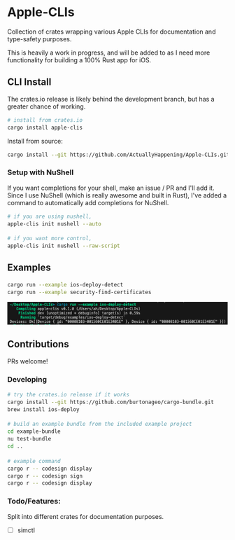 # Apple-CLIs
Collection of crates wrapping various Apple CLIs for documentation and type-safety purposes.

This is heavily a work in progress, and will be added to as I need more functionality for building a 100% Rust app for iOS.

## CLI Install
The crates.io release is likely behind the development branch, but has a greater chance of working.
```sh
# install from crates.io
cargo install apple-clis
```

Install from source:
```sh
cargo install --git https://github.com/ActuallyHappening/Apple-CLIs.git apple-clis
```

### Setup with NuShell
If you want completions for your shell, make an issue / PR and I'll add it.
Since I use NuShell (which is really awesome and built in Rust), I've added a command to automatically add completions for NuShell.
```zsh
# if you are using nushell,
apple-clis init nushell --auto

# if you want more control,
apple-clis init nushell --raw-script
```

## Examples
```sh
cargo run --example ios-deploy-detect
cargo run --example security-find-certificates
```

![Example `ios-deploy --detect`](docs/ios-deploy-detect.png)

## Contributions
PRs welcome!

### Developing
```sh
# try the crates.io release if it works
cargo install --git https://github.com/burtonageo/cargo-bundle.git
brew install ios-deploy

# build an example bundle from the included example project
cd example-bundle
nu test-bundle
cd ..

# example command
cargo r -- codesign display
cargo r -- codesign sign
cargo r -- codesign display
```

### Todo/Features:
Split into different crates for documentation purposes.
- [ ] simctl